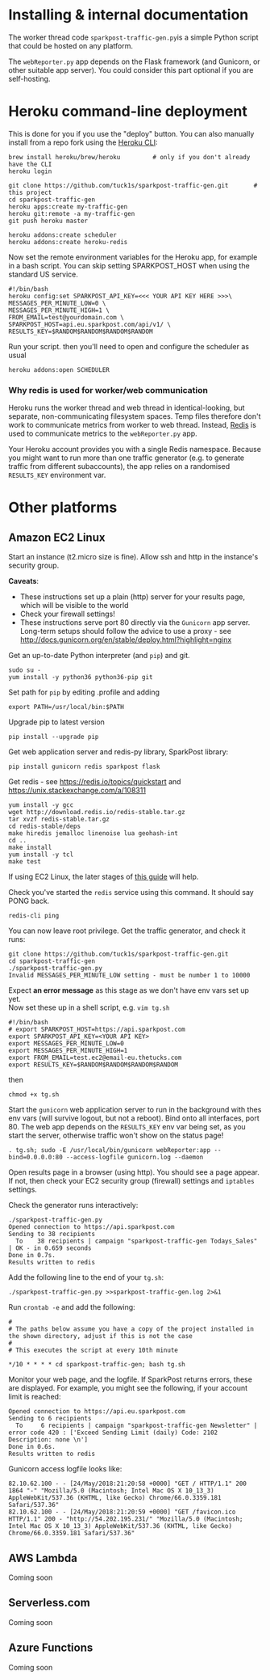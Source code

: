 # Installing & internal documentation

The worker thread code `sparkpost-traffic-gen.py`is a simple Python script that could be hosted on any platform.

The `webReporter.py` app depends on the Flask framework (and Gunicorn, or other suitable app server). You could consider this
part optional if you are self-hosting.

# Heroku command-line deployment

This is done for you if you use the "deploy" button. You can also manually install from a repo fork using the [Heroku CLI](https://devcenter.heroku.com/articles/heroku-cli):

```
brew install heroku/brew/heroku         # only if you don't already have the CLI
heroku login

git clone https://github.com/tuck1s/sparkpost-traffic-gen.git       # this project
cd sparkpost-traffic-gen
heroku apps:create my-traffic-gen
heroku git:remote -a my-traffic-gen
git push heroku master

heroku addons:create scheduler
heroku addons:create heroku-redis
```
Now set the remote environment variables for the Heroku app, for example in a bash script.
You can skip setting SPARKPOST_HOST when using the standard US service.
```
#!/bin/bash
heroku config:set SPARKPOST_API_KEY=<<< YOUR API KEY HERE >>>\
MESSAGES_PER_MINUTE_LOW=0 \
MESSAGES_PER_MINUTE_HIGH=1 \
FROM_EMAIL=test@yourdomain.com \
SPARKPOST_HOST=api.eu.sparkpost.com/api/v1/ \
RESULTS_KEY=$RANDOM$RANDOM$RANDOM$RANDOM
```
Run your script. then you'll need to open and configure the scheduler as usual
```
heroku addons:open SCHEDULER
```

### Why redis is used for worker/web communication

Heroku runs the worker thread and web thread in identical-looking, but separate, non-communicating filesystem spaces.
Temp files therefore don't work to communicate metrics from worker to web thread.
Instead, [Redis](https://redis.io/topics/quickstart) is used to communicate metrics to the `webReporter.py` app.

Your Heroku account provides you with a single Redis namespace. Because you might want to run more than one traffic
generator (e.g. to generate traffic from different subaccounts), the app relies on a randomised `RESULTS_KEY` environment var.

# Other platforms

## Amazon EC2 Linux

Start an instance (t2.micro size is fine). Allow ssh and http in the instance's security group.

**Caveats**:
- These instructions set up a plain (http) server for your results page, which will be visible to the world
- Check your firewall settings!
- These instructions serve port 80 directly via the `Gunicorn` app server. Long-term setups should follow the advice to use a proxy - see http://docs.gunicorn.org/en/stable/deploy.html?highlight=nginx

Get an up-to-date Python interpreter (and `pip`) and git.  
```
sudo su -
yum install -y python36 python36-pip git
```

Set path for `pip` by editing .profile and adding
```
export PATH=/usr/local/bin:$PATH
```

Upgrade pip to latest version
```
pip install --upgrade pip
```

Get web application server and redis-py library, SparkPost library:
```
pip install gunicorn redis sparkpost flask
```

Get redis - see https://redis.io/topics/quickstart and https://unix.stackexchange.com/a/108311
```
yum install -y gcc
wget http://download.redis.io/redis-stable.tar.gz
tar xvzf redis-stable.tar.gz
cd redis-stable/deps
make hiredis jemalloc linenoise lua geohash-int
cd ..
make install
yum install -y tcl
make test
```
If using EC2 Linux, the later stages of [this guide](https://medium.com/@andrewcbass/install-redis-v3-2-on-aws-ec2-instance-93259d40a3ce)
will help.

Check you've started the `redis` service using this command. It should say PONG back.
```
redis-cli ping
```

You can now leave root privilege.  Get the traffic generator, and check it runs:
```
git clone https://github.com/tuck1s/sparkpost-traffic-gen.git
cd sparkpost-traffic-gen
./sparkpost-traffic-gen.py
Invalid MESSAGES_PER_MINUTE_LOW setting - must be number 1 to 10000
```

Expect **an error message** as this stage as we don't have env vars set up yet.<br>Now set these up in a shell script, e.g. 
`vim tg.sh`
```
#!/bin/bash
# export SPARKPOST_HOST=https://api.sparkpost.com
export SPARKPOST_API_KEY=<YOUR API KEY>
export MESSAGES_PER_MINUTE_LOW=0
export MESSAGES_PER_MINUTE_HIGH=1
export FROM_EMAIL=test.ec2@email-eu.thetucks.com
export RESULTS_KEY=$RANDOM$RANDOM$RANDOM$RANDOM
```
then
```
chmod +x tg.sh 
```

Start the `gunicorn` web application server to run in the background with thes env vars (will survive logout, but not a reboot).
Bind onto all interfaces, port 80. The web app depends on the `RESULTS_KEY` env var being set, as you start the server, otherwise
traffic won't show on the status page!

```
. tg.sh; sudo -E /usr/local/bin/gunicorn webReporter:app --bind=0.0.0.0:80 --access-logfile gunicorn.log --daemon
```

Open results page in a browser (using http). You should see a page appear. If not, then
check your EC2 security group (firewall) settings and `iptables` settings.

Check the generator runs interactively:
```
./sparkpost-traffic-gen.py
Opened connection to https://api.sparkpost.com
Sending to 38 recipients
  To    38 recipients | campaign "sparkpost-traffic-gen Todays_Sales" | OK - in 0.659 seconds
Done in 0.7s.
Results written to redis
```

Add the following line to the end of your `tg.sh`:
```
./sparkpost-traffic-gen.py >>sparkpost-traffic-gen.log 2>&1
```

Run `crontab -e` and add the following:
```
#
# The paths below assume you have a copy of the project installed in the shown directory, adjust if this is not the case
#
# This executes the script at every 10th minute

*/10 * * * * cd sparkpost-traffic-gen; bash tg.sh
```

Monitor your web page, and the logfile. If SparkPost returns errors, these are displayed.  For example, you might see the following, if your account
limit is reached:
```
Opened connection to https://api.eu.sparkpost.com
Sending to 6 recipients
  To     6 recipients | campaign "sparkpost-traffic-gen Newsletter" | error code 420 : ['Exceed Sending Limit (daily) Code: 2102 Description: none \n']
Done in 0.6s.
Results written to redis
```

Gunicorn access logfile looks like:
```
82.10.62.100 - - [24/May/2018:21:20:58 +0000] "GET / HTTP/1.1" 200 1864 "-" "Mozilla/5.0 (Macintosh; Intel Mac OS X 10_13_3) AppleWebKit/537.36 (KHTML, like Gecko) Chrome/66.0.3359.181 Safari/537.36"
82.10.62.100 - - [24/May/2018:21:20:59 +0000] "GET /favicon.ico HTTP/1.1" 200 - "http://54.202.195.231/" "Mozilla/5.0 (Macintosh; Intel Mac OS X 10_13_3) AppleWebKit/537.36 (KHTML, like Gecko) Chrome/66.0.3359.181 Safari/537.36"
```

## AWS Lambda

Coming soon

## Serverless.com

Coming soon

## Azure Functions

Coming soon
